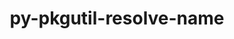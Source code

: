 ---
title: "py-pkgutil-resolve-name"
layout: cache
categories: [package, develop]
meta: {"versions": ["1.3.10"], "compilers": ["gcc@=11.1.0", "gcc@=11.4.0"], "oss": ["ubuntu20.04", "ubuntu22.04"], "platforms": ["linux"], "targets": ["x86_64_v3"], "stacks": ["data-vis-sdk", "e4s", "root"], "num_specs": 10, "num_specs_by_stack": {"data-vis-sdk": 5, "root": 10, "e4s": 5}}
spec_details: [{"hash": "3zjq5majhdkf7dr3cvuvmyexbdc5pdgb", "compiler": "gcc@=11.1.0", "versions": ["1.3.10"], "os": "ubuntu20.04", "platform": "linux", "target": "x86_64_v3", "variants": ["build_system=python_pip"], "stacks": ["data-vis-sdk", "root"], "size": "-", "tarball": "https://binaries.spack.io/develop/build_cache/linux-ubuntu20.04-x86_64_v3/gcc-11.1.0/py-pkgutil-resolve-name-1.3.10/linux-ubuntu20.04-x86_64_v3-gcc-11.1.0-py-pkgutil-resolve-name-1.3.10-3zjq5majhdkf7dr3cvuvmyexbdc5pdgb.spack"}, {"hash": "wof5b534tlam6b7u4ngr3uo3ihxwmqzh", "compiler": "gcc@=11.1.0", "versions": ["1.3.10"], "os": "ubuntu20.04", "platform": "linux", "target": "x86_64_v3", "variants": ["build_system=python_pip"], "stacks": ["data-vis-sdk", "root"], "size": "-", "tarball": "https://binaries.spack.io/develop/build_cache/linux-ubuntu20.04-x86_64_v3/gcc-11.1.0/py-pkgutil-resolve-name-1.3.10/linux-ubuntu20.04-x86_64_v3-gcc-11.1.0-py-pkgutil-resolve-name-1.3.10-wof5b534tlam6b7u4ngr3uo3ihxwmqzh.spack"}, {"hash": "hykvgyjxegmkaljdoegdawiojrhy2lo7", "compiler": "gcc@=11.1.0", "versions": ["1.3.10"], "os": "ubuntu20.04", "platform": "linux", "target": "x86_64_v3", "variants": ["build_system=python_pip"], "stacks": ["data-vis-sdk", "root"], "size": "-", "tarball": "https://binaries.spack.io/develop/build_cache/linux-ubuntu20.04-x86_64_v3/gcc-11.1.0/py-pkgutil-resolve-name-1.3.10/linux-ubuntu20.04-x86_64_v3-gcc-11.1.0-py-pkgutil-resolve-name-1.3.10-hykvgyjxegmkaljdoegdawiojrhy2lo7.spack"}, {"hash": "uvo2bol73cp5tyn4xpvazcalmgo6eb2t", "compiler": "gcc@=11.1.0", "versions": ["1.3.10"], "os": "ubuntu20.04", "platform": "linux", "target": "x86_64_v3", "variants": ["build_system=python_pip"], "stacks": ["data-vis-sdk", "root"], "size": "-", "tarball": "https://binaries.spack.io/develop/build_cache/linux-ubuntu20.04-x86_64_v3/gcc-11.1.0/py-pkgutil-resolve-name-1.3.10/linux-ubuntu20.04-x86_64_v3-gcc-11.1.0-py-pkgutil-resolve-name-1.3.10-uvo2bol73cp5tyn4xpvazcalmgo6eb2t.spack"}, {"hash": "s3ngq26f3pbxyyjxdm4pp4c4d7i5qnwa", "compiler": "gcc@=11.1.0", "versions": ["1.3.10"], "os": "ubuntu20.04", "platform": "linux", "target": "x86_64_v3", "variants": ["build_system=python_pip"], "stacks": ["data-vis-sdk", "root"], "size": "-", "tarball": "https://binaries.spack.io/develop/build_cache/linux-ubuntu20.04-x86_64_v3/gcc-11.1.0/py-pkgutil-resolve-name-1.3.10/linux-ubuntu20.04-x86_64_v3-gcc-11.1.0-py-pkgutil-resolve-name-1.3.10-s3ngq26f3pbxyyjxdm4pp4c4d7i5qnwa.spack"}, {"hash": "shbalm4tcp7tahd7lcyh3phstymf2ove", "compiler": "gcc@=11.4.0", "versions": ["1.3.10"], "os": "ubuntu22.04", "platform": "linux", "target": "x86_64_v3", "variants": ["build_system=python_pip"], "stacks": ["e4s", "root"], "size": "-", "tarball": "https://binaries.spack.io/develop/build_cache/linux-ubuntu22.04-x86_64_v3/gcc-11.4.0/py-pkgutil-resolve-name-1.3.10/linux-ubuntu22.04-x86_64_v3-gcc-11.4.0-py-pkgutil-resolve-name-1.3.10-shbalm4tcp7tahd7lcyh3phstymf2ove.spack"}, {"hash": "f465nciczqzddqq5o6nku7z5r2y2bpwp", "compiler": "gcc@=11.4.0", "versions": ["1.3.10"], "os": "ubuntu22.04", "platform": "linux", "target": "x86_64_v3", "variants": ["build_system=python_pip"], "stacks": ["e4s", "root"], "size": "-", "tarball": "https://binaries.spack.io/develop/build_cache/linux-ubuntu22.04-x86_64_v3/gcc-11.4.0/py-pkgutil-resolve-name-1.3.10/linux-ubuntu22.04-x86_64_v3-gcc-11.4.0-py-pkgutil-resolve-name-1.3.10-f465nciczqzddqq5o6nku7z5r2y2bpwp.spack"}, {"hash": "f4vvwtt4bmsole6yrg2pgteppl7qjwrj", "compiler": "gcc@=11.4.0", "versions": ["1.3.10"], "os": "ubuntu22.04", "platform": "linux", "target": "x86_64_v3", "variants": ["build_system=python_pip"], "stacks": ["e4s", "root"], "size": "-", "tarball": "https://binaries.spack.io/develop/build_cache/linux-ubuntu22.04-x86_64_v3/gcc-11.4.0/py-pkgutil-resolve-name-1.3.10/linux-ubuntu22.04-x86_64_v3-gcc-11.4.0-py-pkgutil-resolve-name-1.3.10-f4vvwtt4bmsole6yrg2pgteppl7qjwrj.spack"}, {"hash": "srljlaje3qift4nsjuk3vgbucpj7cqzk", "compiler": "gcc@=11.4.0", "versions": ["1.3.10"], "os": "ubuntu22.04", "platform": "linux", "target": "x86_64_v3", "variants": ["build_system=python_pip"], "stacks": ["e4s", "root"], "size": "-", "tarball": "https://binaries.spack.io/develop/build_cache/linux-ubuntu22.04-x86_64_v3/gcc-11.4.0/py-pkgutil-resolve-name-1.3.10/linux-ubuntu22.04-x86_64_v3-gcc-11.4.0-py-pkgutil-resolve-name-1.3.10-srljlaje3qift4nsjuk3vgbucpj7cqzk.spack"}, {"hash": "p5wlkhipvojxjfek7owjxbuu3bnuxnsb", "compiler": "gcc@=11.4.0", "versions": ["1.3.10"], "os": "ubuntu22.04", "platform": "linux", "target": "x86_64_v3", "variants": ["build_system=python_pip"], "stacks": ["e4s", "root"], "size": "-", "tarball": "https://binaries.spack.io/develop/build_cache/linux-ubuntu22.04-x86_64_v3/gcc-11.4.0/py-pkgutil-resolve-name-1.3.10/linux-ubuntu22.04-x86_64_v3-gcc-11.4.0-py-pkgutil-resolve-name-1.3.10-p5wlkhipvojxjfek7owjxbuu3bnuxnsb.spack"}]
---